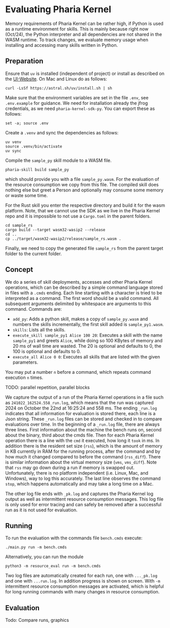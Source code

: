 # Evaluating Pharia Kernel

Memory requirements of Pharia Kernel can be rather high, if Python is used as a runtime environment for skills.
This is mainly because right now (Oct/24), the Python interpreter and all dependencies are not shared in the WASM runtime.
To track changes, we evaluate memory usage when installing and accessing many skills written in Python.

## Preparation

Ensure that `uv` is installed (independent of project) or install as described on the [UI-Website](https://docs.astral.sh/uv/).
On Mac and Linux do as follows:

```shell
curl -LsSf https://astral.sh/uv/install.sh | sh
```

Make sure that the environment variables are set in the file `.env`, see `.env.example` for guidance.
We need for installation already the jfrog credentials, as we need `pharia-kernel-sdk-py`.
You can export these as follows:

```shell
set -a; source .env
```

Create a `.venv` and sync the dependencies as follows:

```shell
uv venv
source .venv/bin/activate
uv sync
```

Compile the `sample_py` skill module to a WASM file.

```shell
pharia-skill build sample_py
```

which should provide you with a file `sample_py.wasm`.
For the evaluation of the resource consumption we copy from this file.
The compiled skill does nothing else but greet a Person and optionally may consume some memory or waste some time.

For the Rust skill you enter the respective directory and build it for the wasm platform.
Note, that we cannot use the SDK as we live in the Pharia Kernel repo and it is impossible to not use a `Cargo.toml`
in the parent folders.

```shell
cd sample_rs
cargo build --target wasm32-wasip2 --release
cd ..
cp ../target/wasm32-wasip2/release/sample_rs.wasm .
```

Finally, we need to copy the generated file `sample_rs` from the parent target folder to the current folder.

## Concept

We do a series of skill deployments, accesses and other Pharia Kernel operations,
which can be described by a simple command language stored in files with a `.cmds` ending.
Each line starting with a character is tried to be interpreted as a command.
The first word should be a valid command.
All subsequent arguments delimited by whitespace are arguments to this command.
Commands are:

* `add_py`: Adds a python skill, makes a copy of `sample_py.wasm` and numbers the skills
  incrementally, the first skill added is `sample_py1.wasm`.
* `skills`: Lists all the skills.
* `execute_skill sample_py1 Alice 100 20`: Executes a skill with the name `sample_py1` and
  greets `Alice`, while doing so 100 KBytes of memory and 20 ms of wall time are wasted.
  The 20 is optional and defaults to 0, the 100 is optional and defaults to 0.
* `execute_all Alice 0 0`: Executes all skills that are listed with the given parameters.

You may put a number `n` before a command, which repeats command execution `n` times.

TODO: parallel repetition, parallel blocks

We capture the output of a run of the Pharia Kernel operations in a file such as `241022_162524.558_run.log`,
which means that the run was captured 2024 on October the 22nd at 16:25:24 and 558 ms.
The ending `_run.log` indicates that all information for evaluation is stored there, each line is a Json string.
These `_run.log` files can be stored and checked in to compare evaluations over time.
In the beginning of a `_run.log` file, there are always three lines.
First information about the machine the bench runs on, second about the binary, third about the cmds file.
Then for each Pharia Kernel operation there is a line with the `cmd` it executed, how long it `took` in ms.
In addition there is the resident set size (`rss`), which is the amount of memory in KB currently in RAM for the
running process, after the command and by how much it changed compared to before the command (`rss_diff`).
There is similar information about the virtual memory size (`vms`, `vms_diff`).
Note that `rss` may go down during a run if memory is swapped out. Unfortunately, there is no platform
independent (i.e. Linux, Mac, and Windows), way to log this accurately.
The last line observes the command `stop`, which happens automatically and may take a long time on a Mac.

The other log file ends with `_pk.log` and captures the Pharia Kernel log output as well as intermittent
resource consumption messages.
This log file is only used for error tracing and can safely be removed after a successful run as it is
not used for evaluation.

## Running

To run the evaluation with the commands file `bench.cmds` execute:

```shell
./main.py run -m bench.cmds
```

Alternatively, you can run the module

```shell
python3 -m resource_eval run -m bench.cmds
```

Two log files are automatically created for each run, one with `..._pk.log` and one with `...run.log`.
In addition progress is shown on screen.
With `-m` intermittent resource consumption messages are activated, which is helpful for long running
commands with many changes in resource consumption.

## Evaluation

Todo: Compare runs, graphics
